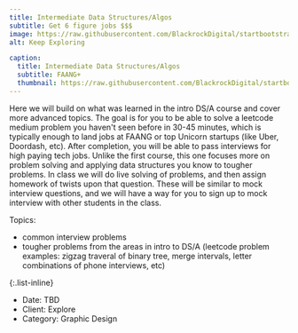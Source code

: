 ```yaml
---
title: Intermediate Data Structures/Algos
subtitle: Get 6 figure jobs $$$ 
image: https://raw.githubusercontent.com/BlackrockDigital/startbootstrap-agency/master/src/assets/img/portfolio/02-full.jpg
alt: Keep Exploring

caption:
  title: Intermediate Data Structures/Algos
  subtitle: FAANG+
  thumbnail: https://raw.githubusercontent.com/BlackrockDigital/startbootstrap-agency/master/src/assets/img/portfolio/02-thumbnail.jpg
---
```

Here we will build on what was learned in the intro DS/A course and cover more advanced topics. The goal is for you to be able to solve a leetcode medium problem you haven't seen before in 30-45 minutes, which is typically enough to land jobs at FAANG or top Unicorn startups (like Uber, Doordash, etc). After completion, you will be able to pass interviews for high paying tech jobs. Unlike the first course, this one focuses more on problem solving and applying data structures you know to tougher problems. In class we will do live solving of problems, and then assign homework of twists upon that question. These will be similar to mock interview questions, and we will have a way for you to sign up to mock interview with other students in the class. 


Topics: 
- common interview problems
- tougher problems from the areas in intro to DS/A (leetcode problem examples: zigzag traveral of binary tree, merge intervals, letter combinations of phone interviews, etc) 

{:.list-inline}
- Date: TBD
- Client: Explore
- Category: Graphic Design

